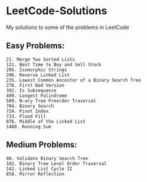 # LeetCode-Solutions
My solutions to some of the problems in LeetCode

## Easy Problems:
    21. Merge Two Sorted Lists
    121. Best Time to Buy and Sell Stock
    205. Isomorphic Strings
    206. Reverse Linked List
    235. Lowest Common Ancestor of a Binary Search Tree
    278. First Bad Version
    392. Is Subsequence
    409. Longest Palindrome
    589. N-ary Tree Preorder Traversal
    704. Binary Search
    724. Pivot Index
    733. Flood Fill
    876. Middle of the Linked List
    1480. Running Sum

## Medium Problems:
    98. Validate Binary Search Tree
    102. Binary Tree Level Order Traversal 
    142. Linked List Cycle II 
    858. Mirror Reflection